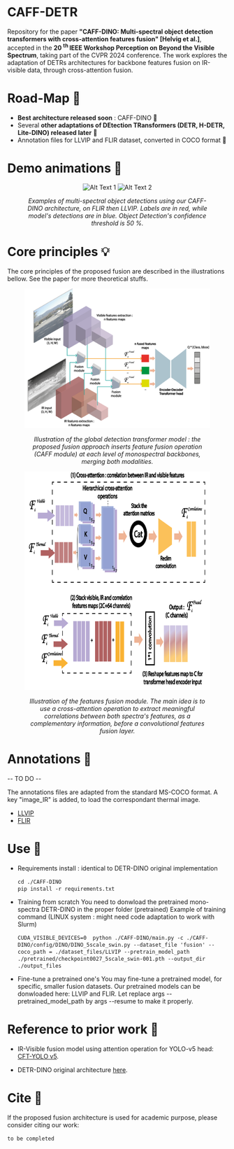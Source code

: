 # CAFF-DETR
Repository for the paper __"CAFF-DINO: Multi-spectral object detection transformers with cross-attention features fusion" [Helvig et al.]__, accepted in the __20 <sup> th </sup> IEEE Workshop Perception on Beyond the Visible Spectrum__, taking part of the CVPR 2024 conference. The work explores the adaptation of DETRs architectures for backbone features fusion on IR-visible data, through cross-attention fusion.

# Road-Map :construction: 
- __Best architecture released soon__ : CAFF-DINO :t-rex: 
- Several __other adaptations of DEtection TRansformers (DETR, H-DETR, Lite-DINO) released later__ :robot: 
- Annotation files for LLVIP and FLIR dataset, converted in COCO format :notebook_with_decorative_cover:

# Demo animations :movie_camera: 
<figure>
<p align="center">
  <img src="illustrations\pairs_dino_testset_flir2-ezgif.com-optimize.gif" alt="Alt Text 1">
  <img src="illustrations\pairs_dino_testset_llvip_v2.gif" alt="Alt Text 2">
</p>
<figcaption style="text-align: center; font-style: italic;"> <p> <i> Examples of multi-spectral object detections using our CAFF-DINO architecture, on FLIR then LLVIP. Labels are in red, while model's detections are in blue. 
Object Detection's confidence threshold is 50 %.</i> </p> </figcaption>
</figure>

# Core principles :bulb: 

The core principles of the proposed fusion are described in the illustrations bellow. See the paper for more theoretical stuffs. 

<figure>
<p align="center">
  <img src="illustrations\fusion_DETR_globalpathway.png" alt="Alt Text 1" >
</p>
<figcaption style="text-align: center; font-style: italic;"> <p> <i> Illustration of the global detection transformer model : the proposed fusion approach inserts feature fusion operation (CAFF module) at each level of monospectral backbones, merging both modalities.</i> </p> </figcaption>
</figure>

<figure>
<p align="center">
  <img src="illustrations\Hcaff_module_schematics.png" alt="Alt Text 1" width="700" height="500">
</p>
<figcaption style="text-align: center; font-style: italic;"> <p> <i> Illustration of the features fusion module. The main idea is to use a cross-attention operation to extract meaningful correlations between both spectra's features, as a complementary information, before a convolutional features fusion layer.</i> </p> </figcaption>
</figure>

# Annotations :bookmark_tabs: 
-- TO DO -- 

The annotations files are adapted from the standard MS-COCO format. A key "image_IR" is added, to load the correspondant thermal image. 
* [LLVIP]()
* [FLIR]()


# Use :rocket: 

* Requirements install : identical to DETR-DINO original implementation
  ````
  cd ./CAFF-DINO
  pip install -r requirements.txt
  ````
* Training from scratch
  You need to donwload the pretrained mono-spectra DETR-DINO in the proper folder (pretrained)
  Example of training command (LINUX system : might need code adaptation to work with Slurm)
  ````
  CUDA_VISIBLE_DEVICES=0  python ./CAFF-DINO/main.py -c ./CAFF-DINO/config/DINO/DINO_5scale_swin.py --dataset_file 'fusion' --coco_path = ./dataset_files/LLVIP --pretrain_model_path ./pretrained/checkpoint0027_5scale_swin-001.pth --output_dir ./output_files
  ````
* Fine-tune a pretrained one's
  You may fine-tune a pretrained model, for specific, smaller fusion datasets. 
  Our pretrained models can be donwloaded here: LLVIP and FLIR. Let replace args --pretrained_model_path by args --resume to make it properly.

# Reference to prior work :bookmark: 
- IR-Visible fusion model using attention operation for YOLO-v5 head: [CFT-YOLO v5](https://github.com/DocF/multispectral-object-detection).
* DETR-DINO original architecture [here](https://github.com/IDEA-Research/DINO).

# Cite :closed_book: 
If the proposed fusion architecture is used for academic purpose, please consider citing our work: 

```
to be completed
```

